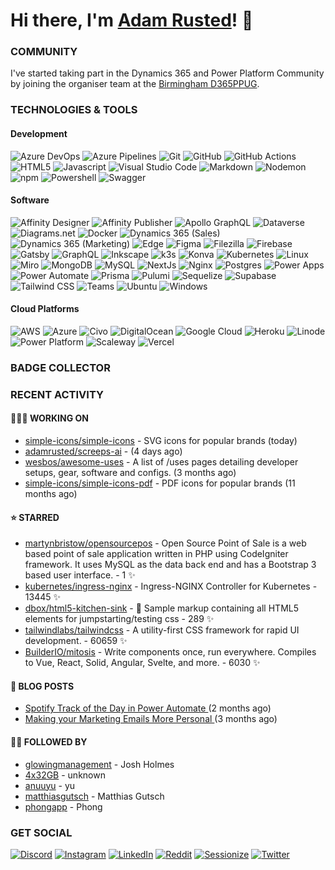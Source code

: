 # Hi there, I'm [Adam Rusted](https://www.adamrusted.me/)! 👋

### COMMUNITY
I've started taking part in the Dynamics 365 and Power Platform Community by joining the organiser team at the [Birmingham D365PPUG](https://www.d365ppug.com/etn/birmingham-dynamics-365-power-platform-user-group-in-person-event-10th-november-2022/).

### TECHNOLOGIES & TOOLS

#### Development
![Azure DevOps](https://img.shields.io/badge/Azure%20DevOps-0078D7.svg?style=for-the-badge&logo=azure-devops&logoColor=white)
![Azure Pipelines](https://img.shields.io/badge/Azure%20Pipelines-2560E0.svg?style=for-the-badge&logo=azure-pipelines&logoColor=white)
![Git](https://img.shields.io/badge/Git-F05032.svg?style=for-the-badge&logo=git&logoColor=white)
![GitHub](https://img.shields.io/badge/Github-000.svg?style=for-the-badge&logo=github&logoColor=white)
![GitHub Actions](https://img.shields.io/badge/GitHub%20Actions-2088FF.svg?style=for-the-badge&logo=github-actions&logoColor=white)
![HTML5](https://img.shields.io/badge/HTML-E34F26.svg?style=for-the-badge&logo=html5&logoColor=white)
![Javascript](https://img.shields.io/badge/Javascript-F7DF1E.svg?style=for-the-badge&logo=javascript&logoColor=black)
![Visual Studio Code](https://img.shields.io/badge/VS%20Code-007ACC.svg?style=for-the-badge&logo=visual-studio-code&logoColor=white)
![Markdown](https://img.shields.io/badge/Markdown-000.svg?style=for-the-badge&logo=markdown&logoColor=white)
![Nodemon](https://img.shields.io/badge/Nodemon-76D04B.svg?style=for-the-badge&logo=nodemon&logoColor=white)
![npm](https://img.shields.io/badge/npm-CB3837.svg?style=for-the-badge&logo=data:image/svg+xml;base64,PHN2ZyByb2xlPSJpbWciIHZpZXdCb3g9IjAgMCAyNCAyNCIgeG1sbnM9Imh0dHA6Ly93d3cudzMub3JnLzIwMDAvc3ZnIj48dGl0bGU+bnBtPC90aXRsZT48cGF0aCBkPSJNMS43NjMgMEMuNzg2IDAgMCAuNzg2IDAgMS43NjN2MjAuNDc0QzAgMjMuMjE0Ljc4NiAyNCAxLjc2MyAyNGgyMC40NzRjLjk3NyAwIDEuNzYzLS43ODYgMS43NjMtMS43NjNWMS43NjNDMjQgLjc4NiAyMy4yMTQgMCAyMi4yMzcgMHpNNS4xMyA1LjMyM2wxMy44MzcuMDE5LS4wMDkgMTMuODM2aC0zLjQ2NGwuMDEtMTAuMzgyaC0zLjQ1NkwxMi4wNCAxOS4xN0g1LjExM3oiLz48L3N2Zz4=&logoColor=white)
![Powershell](https://img.shields.io/badge/Powershell-5391FE.svg?style=for-the-badge&logo=powershell&logoColor=white)
![Swagger](https://img.shields.io/badge/Swagger-85EA2D.svg?style=for-the-badge&logo=swagger&logoColor=black)

#### Software
![Affinity Designer](https://img.shields.io/badge/Affinity%20Designer-1B72BE.svg?style=for-the-badge&logo=affinity-designer&logoColor=white)
![Affinity Publisher](https://img.shields.io/badge/Affinity%20Publisher-C9284D.svg?style=for-the-badge&logo=affinity-publisher&logoColor=white)
![Apollo GraphQL](https://img.shields.io/badge/Apollo%20GraphQL-311C87.svg?style=for-the-badge&logo=apollo-graphql&logoColor=white)
![Dataverse](https://img.shields.io/badge/Dataverse-088142.svg?style=for-the-badge&logo=dataverse&logoColor=white)
![Diagrams.net](https://img.shields.io/badge/Diagrams.net-F08705.svg?style=for-the-badge&logo=diagramsdotnet&logoColor=white)
![Docker](https://img.shields.io/badge/Docker-2496ED.svg?style=for-the-badge&logo=docker&logoColor=white)
![Dynamics 365 (Sales)](https://img.shields.io/badge/Dynamics%20365%20-Sales-EEE.svg?style=for-the-badge&logo=dynamics-365&logoColor=white&labelColor=0B53CE)
![Dynamics 365 (Marketing)](https://img.shields.io/badge/Dynamics%20365%20-Marketing%20(Outbound)-EEE.svg?style=for-the-badge&logo=dynamics-365&logoColor=white&labelColor=0B53CE)
![Edge](https://img.shields.io/badge/Edge-0078D7.svg?style=for-the-badge&logo=microsoft-edge&logoColor=white)
![Figma](https://img.shields.io/badge/Figma-F24E1E.svg?style=for-the-badge&logo=figma&logoColor=white)
![Filezilla](https://img.shields.io/badge/Filezilla-BF0000.svg?style=for-the-badge&logo=filezilla&logoColor=white)
![Firebase](https://img.shields.io/badge/Firebase-FFCA28.svg?style=for-the-badge&logo=firebase&logoColor=black)
![Gatsby](https://img.shields.io/badge/Gatsby-663399.svg?style=for-the-badge&logo=gatsby&logoColor=white)
![GraphQL](https://img.shields.io/badge/GraphQL-E10098.svg?style=for-the-badge&logo=graphql&logoColor=white)
![Inkscape](https://img.shields.io/badge/Inkscape-000.svg?style=for-the-badge&logo=inkscape&logoColor=white)
![k3s](https://img.shields.io/badge/k3s-FFC61C.svg?style=for-the-badge&logo=k3s&logoColor=black)
![Konva](https://img.shields.io/badge/Konva-0D83CD.svg?style=for-the-badge&logo=konva&logoColor=white)
![Kubernetes](https://img.shields.io/badge/Kubernetes-326CE5.svg?style=for-the-badge&logo=kubernetes&logoColor=white)
![Linux](https://img.shields.io/badge/Linux-FCC624.svg?style=for-the-badge&logo=linux&logoColor=black)
![Miro](https://img.shields.io/badge/Miro-050038.svg?style=for-the-badge&logo=miro&logoColor=white)
![MongoDB](https://img.shields.io/badge/MongoDB-47A248.svg?style=for-the-badge&logo=mongodb&logoColor=white)
![MySQL](https://img.shields.io/badge/MySQL-4479A1.svg?style=for-the-badge&logo=mysql&logoColor=white)
![NextJs](https://img.shields.io/badge/NextJs-000.svg?style=for-the-badge&logo=nextdotjs&logoColor=white)
![Nginx](https://img.shields.io/badge/Nginx-009639.svg?style=for-the-badge&logo=nginx&logoColor=white)
![Postgres](https://img.shields.io/badge/Postgres-4169E1.svg?style=for-the-badge&logo=postgresql&logoColor=white)
![Power Apps](https://img.shields.io/badge/Power%20Apps-742774.svg?style=for-the-badge&logo=power-apps&logoColor=white)
![Power Automate](https://img.shields.io/badge/Power%20Automate-0066FF.svg?style=for-the-badge&logo=power-automate&logoColor=white)
![Prisma](https://img.shields.io/badge/Prisma-2D3748.svg?style=for-the-badge&logo=prisma&logoColor=white)
![Pulumi](https://img.shields.io/badge/Pulumi-8A3391.svg?style=for-the-badge&logo=pulumi&logoColor=white)
![Sequelize](https://img.shields.io/badge/Sequelize-52B0E7.svg?style=for-the-badge&logo=sequelize&logoColor=white)
![Supabase](https://img.shields.io/badge/Supabase-3ECF8E.svg?style=for-the-badge&logo=supabase&logoColor=white)
![Tailwind CSS](https://img.shields.io/badge/Tailwind-06B6D4.svg?style=for-the-badge&logo=tailwindcss&logoColor=white)
![Teams](https://img.shields.io/badge/Teams-6264A7.svg?style=for-the-badge&logo=microsoft-teams&logoColor=white)
![Ubuntu](https://img.shields.io/badge/Ubuntu-E95420.svg?style=for-the-badge&logo=ubuntu&logoColor=white)
![Windows](https://img.shields.io/badge/Windows%2011-0078D4.svg?style=for-the-badge&logo=windows-11&logoColor=white)

#### Cloud Platforms
![AWS](https://img.shields.io/badge/AWS-FF9900.svg?style=for-the-badge&logo=amazon-aws&logoColor=white)
![Azure](https://img.shields.io/badge/azure-0078D4.svg?style=for-the-badge&logo=microsoft-azure&logoColor=white)
![Civo](https://img.shields.io/badge/civo-239DFF.svg?style=for-the-badge&logo=civo&logoColor=white)
![DigitalOcean](https://img.shields.io/badge/DigitalOcean-0080FF.svg?style=for-the-badge&logo=DigitalOcean&logoColor=white)
![Google Cloud](https://img.shields.io/badge/Google%20Cloud-4285F4.svg?style=for-the-badge&logo=google-cloud&logoColor=white)
![Heroku](https://img.shields.io/badge/heroku-430098.svg?style=for-the-badge&logo=heroku&logoColor=white)
![Linode](https://img.shields.io/badge/linode-00A95C?style=for-the-badge&logo=linode&logoColor=white)
![Power Platform](https://img.shields.io/badge/Power%20Platform-1CA47D.svg?style=for-the-badge&logo=power-platform&logoColor=white)
![Scaleway](https://img.shields.io/badge/SCALEWAY-4f0599.svg?style=for-the-badge&logo=scaleway&logoColor=white)
![Vercel](https://img.shields.io/badge/Vercel-000.svg?style=for-the-badge&logo=vercel&logoColor=white)

### BADGE COLLECTOR

<!--START_SECTION:badges-->
<!--END_SECTION:badges-->


### RECENT ACTIVITY

#### 🧑🏻‍💻 WORKING ON

- [simple-icons/simple-icons](https://github.com/simple-icons/simple-icons) - SVG icons for popular brands (today)
- [adamrusted/screeps-ai](https://github.com/adamrusted/screeps-ai) -  (4 days ago)
- [wesbos/awesome-uses](https://github.com/wesbos/awesome-uses) - A list of /uses pages detailing developer setups, gear, software and configs. (3 months ago)
- [simple-icons/simple-icons-pdf](https://github.com/simple-icons/simple-icons-pdf) - PDF icons for popular brands (11 months ago)

#### ⭐ STARRED

- [martynbristow/opensourcepos](https://github.com/martynbristow/opensourcepos) - Open Source Point of Sale is a web based point of sale application written in PHP using CodeIgniter framework. It uses MySQL as the data back end and has a Bootstrap 3 based user interface. - 1 ✨
- [kubernetes/ingress-nginx](https://github.com/kubernetes/ingress-nginx) - Ingress-NGINX Controller for Kubernetes - 13445 ✨
- [dbox/html5-kitchen-sink](https://github.com/dbox/html5-kitchen-sink) - :potable_water: Sample markup containing all HTML5 elements for jumpstarting/testing css - 289 ✨
- [tailwindlabs/tailwindcss](https://github.com/tailwindlabs/tailwindcss) - A utility-first CSS framework for rapid UI development. - 60659 ✨
- [BuilderIO/mitosis](https://github.com/BuilderIO/mitosis) - Write components once, run everywhere. Compiles to Vue, React, Solid, Angular, Svelte, and more.  - 6030 ✨
  
#### 📝 BLOG POSTS

- [ Spotify Track of the Day in Power Automate ](https://www.adamrusted.me/track-of-the-day-power-automate) (2 months ago)
- [ Making your Marketing Emails More Personal ](https://www.adamrusted.me/customizing-emails-in-d365-marketing) (3 months ago)

#### 🤝🏻 FOLLOWED BY

- [glowingmanagement](https://github.com/glowingmanagement) - Josh Holmes
- [4x32GB](https://github.com/4x32GB) - unknown
- [anuuyu](https://github.com/anuuyu) - yu
- [matthiasgutsch](https://github.com/matthiasgutsch) - Matthias Gutsch
- [phongapp](https://github.com/phongapp) - Phong
  
### GET SOCIAL
[![Discord](https://img.shields.io/badge/Rusty%238438-5865F2.svg?style=for-the-badge&logo=discord&logoColor=white)](https://discordapp.com/users/280473140939849739)
[![Instagram](https://img.shields.io/badge/@adamrusted-E1306C?style=for-the-badge&logo=instagram&logoColor=white)](https://www.instagram.com/adamrusted/)
[![LinkedIn](https://img.shields.io/badge/@adamrusted-0A66C2?style=for-the-badge&logo=linkedin&logoColor=white)](https://www.linkedin.com/in/adamrusted/)
[![Reddit](https://img.shields.io/badge/@adamrusted-FF4500.svg?style=for-the-badge&logo=reddit&logoColor=white)](https://www.reddit.com/user/adamrusted)
[![Sessionize](https://img.shields.io/badge/@adamrusted-1AB394.svg?style=for-the-badge&logo=sessionize&logoColor=white)](https://sessionize.com/adamrusted)
[![Twitter](https://img.shields.io/badge/-@adamrusted-1DA1F2?style=for-the-badge&logo=twitter&logoColor=white)](https://twitter.com/adamrusted)
